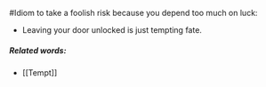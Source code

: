 #Idiom
to take a foolish risk because you depend too much on luck:

- Leaving your door unlocked is just tempting fate.

##### Related words:
- [[Tempt]]